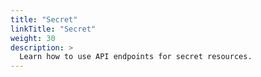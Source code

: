```yaml
---
title: "Secret"
linkTitle: "Secret"
weight: 30
description: >
  Learn how to use API endpoints for secret resources.
---
```

